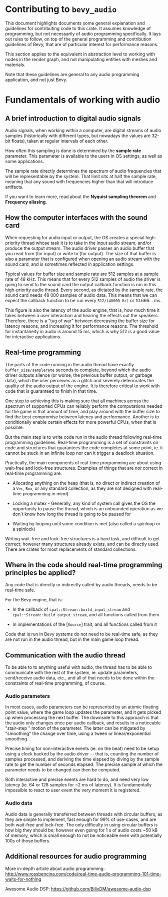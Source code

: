 # Contributing to `bevy_audio`

This document highlights documents some general explanation and guidelines for
contributing code to this crate. It assumes knowledge of programming, but not
necessarily of audio programming specifically. It lays out rules to follow, on
top of the general programming and contribution guidelines of Bevy, that are of
particular interest for performance reasons.

This section applies to the equivalent in abstraction level to working with
nodes in the render graph, and not manipulating entities with meshes and
materials.

Note that these guidelines are general to any audio programming application, and
not just Bevy.

# Fundamentals of working with audio

## A brief introduction to digital audio signals

Audio signals, when working within a computer, are digital streams of audio
samples (historically with different types, but nowadays the values are 32-bit
floats), taken at regular intervals of each other.

How often this sampling is done is determined by the **sample rate** parameter.
This parameter is available to the users in OS settings, as well as some
applications.

The sample rate directly determines the spectrum of audio frequencies that will
be representable by the system. That limit sits at half the sample rate, meaning
that any sound with frequencies higher than that will introduce artifacts.

If you want to learn more, read about the **Nyquist sampling theorem** and
**Frequency aliasing**.

## How the computer interfaces with the sound card

When requesting for audio input or output, the OS creates a special
high-priority thread whose task it is to take in the input audio stream, and/or
produce the output stream. The audio driver passes an audio buffer that you read
from (for input) or write to (for output). The size of that buffer is also a
parameter that is configured when opening an audio stream with the sound card,
and is sometimes reflected in application settings.

Typical values for buffer size and sample rate are 512 samples at a sample rate
of 48 kHz. This means that for every 512 samples of audio the driver is going to
send to the sound card the output callback function is run in this high-priority
audio thread.  Every second, as dictated by the sample rate, the sound card
needs 48 000 samples of audio data. This means that we can expect the callback
function to be run every `512/(48000 Hz)` or 10.666... ms.

This figure is also the latency of the audio engine, that is, how much time it
takes between a user interaction and hearing the effects out the speakers.
Therefore, there is a "tug of war" between decreasing the buffer size for
latency reasons, and increasing it for performance reasons.  The threshold for
instantaneity in audio is around 15 ms, which is why 512 is a good value for
interactive applications.

## Real-time programming

The parts of the code running in the audio thread have exactly
`buffer_size/samplerate` seconds to complete, beyond which the audio driver
outputs silence (or worse, the previous buffer output, or garbage data), which
the user perceives as a glitch and severely deteriorates the quality of the
audio output of the engine. It is therefore critical to work with code that is
guaranteed to finish in that time.

One step to achieving this is making sure that all machines across the spectrum
of supported CPUs can reliably perform the computations needed for the game in
that amount of time, and play around with the buffer size to find the best
compromise between latency and performance. Another is to conditionally enable
certain effects for more powerful CPUs, when that is possible.

But the main step is to write code run in the audio thread following real-time
programming guidelines.  Real-time programming is a set of constraints on code
and structures that guarantees the code completes at some point, ie. it cannot
be stuck in an infinite loop nor can it trigger a deadlock situation.

Practically, the main components of real-time programming are about using
wait-free and lock-free structures. Examples of things that are *not* correct in
real-time programming are:

- Allocating anything on the heap (that is, no direct or indirect creation of a
`Vec`, `Box`, or any standard collection, as they are not designed with
real-time programming in mind)

- Locking a mutex - Generally, any kind of system call gives the OS the
opportunity to pause the thread, which is an unbounded operation as we don't
know how long the thread is going to be paused for

- Waiting by looping until some condition is met (also called a spinloop or a
spinlock)

Writing wait-free and lock-free structures is a hard task, and difficult to get
correct; however many structures already exists, and can be directly used. There
are crates for most replacements of standard collections.

## Where in the code should real-time programming principles be applied?

Any code that is directly or indirectly called by audio threads, needs to be
real-time safe.

For the Bevy engine, that is:

- In the callback of `cpal::Stream::build_input_stream` and
`cpal::Stream::build_output_stream`, and all functions called from them

- In implementations of the [`Source`] trait, and all functions called from it

Code that is run in Bevy systems do not need to be real-time safe, as they are
not run in the audio thread, but in the main game loop thread.

## Communication with the audio thread

To be able to to anything useful with audio, the thread has to be able to
communicate with the rest of the system, ie. update parameters, send/receive
audio data, etc., and all of that needs to be done within the constraints of
real-time programming, of course.

### Audio parameters

In most cases, audio parameters can be represented by an atomic floating point
value, where the game loop updates the parameter, and it gets picked up when
processing the next buffer. The downside to this approach is that the audio only
changes once per audio callback, and results in a noticeable "stair-step "
motion of the parameter. The latter can be mitigated by "smoothing" the change
over time, using a tween or linear/exponential smoothing.

Precise timing for non-interactive events (ie. on the beat) need to be setup
using a clock backed by the audio driver -- that is, counting the number of
samples processed, and deriving the time elapsed by diving by the sample rate to
get the number of seconds elapsed. The precise sample at which the parameter
needs to be changed can then be computed.

Both interactive and precise events are hard to do, and need very low latency
(ie. 64 or 128 samples for ~2 ms of latency). It is fundamentally impossible to
react to user event the very moment it is registered.

### Audio data

Audio data is generally transferred between threads with circular buffers, as
they are simple to implement, fast enough for 99% of use-cases, and are both
wait-free and lock-free. The only difficulty in using circular buffers is how
big they should be; however even going for 1 s of audio costs ~50 kB of memory,
which is small enough to not be noticeable even with potentially 100s of those
buffers.

## Additional resources for audio programming

More in-depth article about audio programming:
<http://www.rossbencina.com/code/real-time-audio-programming-101-time-waits-for-nothing>

Awesome Audio DSP: <https://github.com/BillyDM/awesome-audio-dsp>